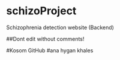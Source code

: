# schizoProject
Schizophrenia detection website (Backend)

##Dont edit without comments!

#Kosom GitHub
#ana hygan khales
